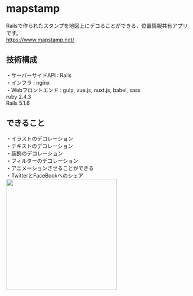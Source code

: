 # mapstamp
Railsで作られたスタンプを地図上にデコることができる、位置情報共有アプリです。  
https://www.mapstamp.net/

## 技術構成
・サーバーサイドAPI : Rails  
・インフラ : nginx  
・Webフロントエンド : gulp, vue.js, nuxt.js, babel, sass  
ruby 2.4.3  
Rails 5.1.6   

## できること
・イラストのデコレーション  
・テキストのデコレーション  
・装飾のデコレーション  
・フィルターのデコレーション  
・アニメーションさせることができる  
・TwitterとFaceBookへのシェア  
<img src="http://skizi.jp/img/mapstamp.jpg" width="300">
